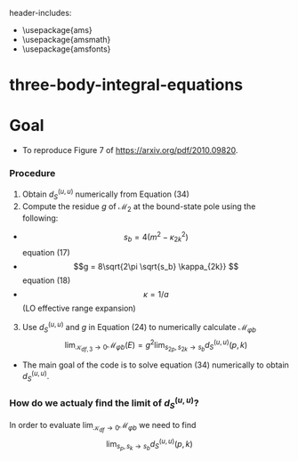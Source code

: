 header-includes:
- \usepackage{ams}
- \usepackage{amsmath}
- \usepackage{amsfonts}

# three-body-integral-equations

# Goal 
- To reproduce Figure 7 of https://arxiv.org/pdf/2010.09820. 

### Procedure
1. Obtain $d_S^{(u,u)}$ numerically from Equation (34)
2. Compute the residue $g$ of $\mathcal{M}_2$ at the bound-state pole using the following:
- $$s_b = 4(m^2 - \kappa_{2k}^2) $$  equation (17)
- $$g = 8\sqrt{2\pi \sqrt{s_b} \kappa_{2k}} $$ equation (18)
- $$ \kappa = 1/a $$(LO effective range expansion)

3. Use $d_S^{(u,u)}$ and $g$ in Equation (24) to numerically calculate $\mathcal{M}_{\varphi b}$
$$ \lim_{\mathcal{K}_{df, 3} \rightarrow 0} \mathcal{M}_{\varphi b}(E) = g^2 \lim_{s_{2p}, s_{2k} \rightarrow s_{b}} d_S^{(u,u)} (p,k) $$

- The main goal of the code is to solve equation (34) numerically to obtain $d_S^{(u,u)}$.

### How do we actualy find the limit of $d_S^{(u,u)}$?
In order to evaluate $\lim_{\mathcal{K}_{df} \rightarrow 0} \mathcal{M}_{\varphi b}$ we need to find
$$ \lim_{s_{p}, s_{k} \rightarrow s_{b}} d_S^{(u,u)}(p, k) $$